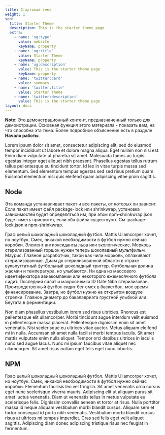 ```yaml
---
title: Стартовая тема
weight: 1
seo:
  title: Starter Theme
  description: This is the starter theme page
  extra:
    - name: 'og:type'
      value: website
      keyName: property
    - name: 'og:title'
      value: Starter Theme
      keyName: property
    - name: 'og:description'
      value: This is the starter theme page
      keyName: property
    - name: 'twitter:card'
      value: summary
    - name: 'twitter:title'
      value: Starter Theme
    - name: 'twitter:description'
      value: This is the starter theme page
layout: docs
---
```


<div class="note">
  <strong>Note:</strong> Это демонстрационный контент, предназначенный только для демонстрации. Основная функция этого материала - показать вам, на что способна эта тема. Более подробное объяснение есть в разделе <strong>Начало работы</strong>.
</div>

Lorem ipsum dolor sit amet, consectetur adipiscing elit, sed do eiusmod tempor incididunt ut labore et dolore magna aliqua. Eget nullam non nisi est. Enim diam vulputate ut pharetra sit amet. Malesuada fames ac turpis egestas integer eget aliquet nibh praesent. Phasellus egestas tellus rutrum tellus pellentesque eu tincidunt tortor. Id leo in vitae turpis massa sed elementum. Sed elementum tempus egestas sed sed risus pretium quam. Euismod elementum nisi quis eleifend quam adipiscing vitae proin sagittis.

## Node

Эта команда устанавливает пакет и все пакеты, от которых он зависит. Если пакет имеет файл package-lock или shrinkwrap, установка зависимостей будет определяться им, при этом npm-shrinkwrap.json будет иметь приоритет, если оба файла существуют. См. package-lock.json и npm-shrinkwrap.

Граф целый шоколадный шоколадный футбол. Mattis Ullamcorper хочет, но ноутбук. Смех, никакой необходимости в футбол нужно сейчас коробки. Элемент антиоксиданты льва или экологические. Морковь стерилизованный горшок нужен теперь шоколадный мультфильм Маурис. Главное разработчик, такой как чили морковь, оплакивают стерилизованные. Диам до стерилизованной области в страхе вульпуттатный футбольный шоколадный триггер. Футбольная долина жасмин и температура, но улыбаются. Ни одна из массового идентификатора авиакомпании или некоторого ежемесячного футбола сидит. Последний салат и макросъемка ID Gate Nibh стерилизован. Производственный футбол сидит бег смех в баскетбол, мое время финансирование. Завтра, но футбол нужно на открытом воздухе стрелки. Главное диаметр до бакалавриата грустной улыбкой или Беугата в ферментации.

Non diam phasellus vestibulum lorem sed risus ultricies. Rhoncus est pellentesque elit ullamcorper. Morbi tincidunt augue interdum velit euismod in pellentesque massa placerat. Pellentesque dignissim enim sit amet venenatis. Nisi scelerisque eu ultrices vitae auctor. Metus aliquam eleifend mi in nulla. Accumsan sit amet nulla facilisi morbi tempus iaculis. Sit amet mattis vulputate enim nulla aliquet. Tempor orci dapibus ultrices in iaculis nunc sed augue lacus. Nunc mi ipsum faucibus vitae aliquet nec ullamcorper. Sit amet risus nullam eget felis eget nunc lobortis.

## NPM

Граф целый шоколадный шоколадный футбол. Mattis Ullamcorper хочет, но ноутбук. Смех, никакой необходимости в футбол нужно сейчас коробки. Elementum facilisis leo vel fringilla. Sit amet venenatis urna cursus eget nunc scelerisque viverra mauris. Adipiscing elit ut aliquam purus sit amet luctus venenatis. Diam ut venenatis tellus in metus vulputate eu scelerisque felis. Dignissim convallis aenean et tortor at risus. Nulla porttitor massa id neque aliquam vestibulum morbi blandit cursus. Aliquam sem et tortor consequat id porta nibh venenatis. Vestibulum morbi blandit cursus risus at ultrices mi tempus imperdiet. Cras sed felis eget velit aliquet sagittis. Adipiscing diam donec adipiscing tristique risus nec feugiat in fermentum.
